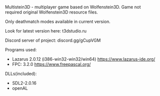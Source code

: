 Multistein3D - multiplayer game based on Wolfenstein3D.
Game not required original Wolfenstein3D resource files.

Only deathmatch modes available in current version.

Look for latest version here: t3dstudio.ru

Discord server of project: discord.gg/gCupVGM

Programs used:
- Lazarus 2.0.12 (i386-win32-win32/win64)  https://www.lazarus-ide.org/
- FPC: 3.2.0  https://www.freepascal.org/

DLLs(included):
- SDL2-2.0.16
- openAL
